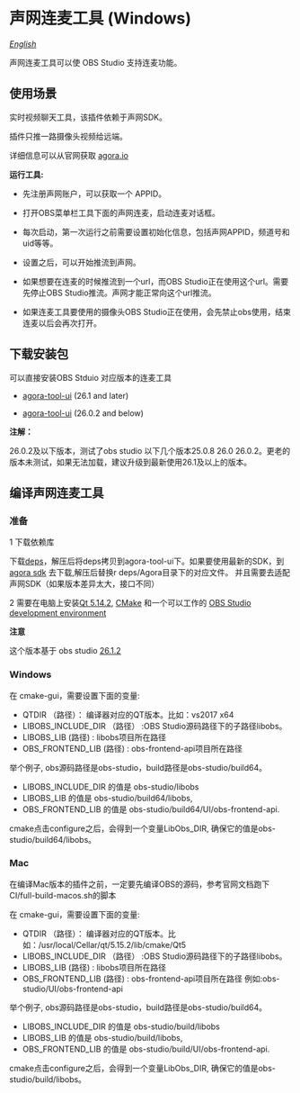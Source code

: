# 声网连麦工具 (Windows)

*[English](README.md)*

声网连麦工具可以使 OBS Studio 支持连麦功能。

## 使用场景

实时视频聊天工具，该插件依赖于声网SDK。

插件只推一路摄像头视频给远端。 

详细信息可以从官网获取 [agora.io](https://www.agora.io/en)

**运行工具:**

* 先注册声网账户，可以获取一个 APPID。

* 打开OBS菜单栏工具下面的声网连麦，启动连麦对话框。

* 每次启动，第一次运行之前需要设置初始化信息，包括声网APPID，频道号和uid等等。

* 设置之后，可以开始推流到声网。

* 如果想要在连麦的时候推流到一个url，而OBS Studio正在使用这个url。需要先停止OBS Studio推流。声网才能正常向这个url推流。

* 如果连麦工具要使用的摄像头OBS Studio正在使用，会先禁止obs使用，结束连麦以后会再次打开。


## 下载安装包

可以直接安装OBS Stduio 对应版本的连麦工具

* [agora-tool-ui](https://github.com/AgoraIO/OBS/releases/download/3.3.0/Agora-Tool-3.0.0-Installer.exe) (26.1 and later)

* [agora-tool-ui](https://github.com/AgoraIO/OBS/releases/download/3.3.0/Agora-Tool-3.0.0-26.0.2-Installer.exe) (26.0.2 and below)

**注解：**

26.0.2及以下版本，测试了obs studio 以下几个版本25.0.8 26.0  26.0.2。更老的版本未测试，如果无法加载，建议升级到最新使用26.1及以上的版本。


## 编译声网连麦工具

### 准备

1 下载依赖库

   下载[deps](https://github.com/AgoraIO/OBS/releases/download/3.3.0/deps.zip)，解压后将deps拷贝到agora-tool-ui下。如果要使用最新的SDK，到[agora sdk](https://docs.agora.io/cn/All/downloads?platform=All%20Platforms) 去下载,解压后替换r deps/Agora目录下的对应文件。 并且需要去适配声网SDK（如果版本差异太大，接口不同）


2 需要在电脑上安装[Qt 5.14.2](https://github.com/sbd021/Basic-Video-Broadcasting/releases/download/5.14.2/Qt5.14.2.zip),
[CMake](https://cmake.org/download/) 和一个可以工作的 [OBS Studio development environment](https://obsproject.com/wiki/install-instructions) 

**注意**

这个版本基于 obs studio [26.1.2](https://github.com/obsproject/obs-studio/tree/26.1.2)

### Windows

在 cmake-gui，需要设置下面的变量:

* QTDIR （路径）： 编译器对应的QT版本。比如：vs2017 x64
* LIBOBS_INCLUDE_DIR （路径） :OBS Studio源码路径下的子路径libobs。
* LIBOBS_LIB (路径) : libobs项目所在路径
* OBS_FRONTEND_LIB (路径) : obs-frontend-api项目所在路径 

举个例子, obs源码路径是obs-studio，build路径是obs-studio/build64。

* LIBOBS\_INCLUDE\_DIR 的值是 obs-studio/libobs
* LIBOBS\_LIB 的值是 obs-studio/build64/libobs, 
* OBS\_FRONTEND\_LIB 的值是 obs-studio/build64/UI/obs-frontend-api. 

cmake点击configure之后，会得到一个变量LibObs_DIR, 确保它的值是obs-studio/build64/libobs。

### Mac
在编译Mac版本的插件之前，一定要先编译OBS的源码，参考官网文档跑下CI/full-build-macos.sh的脚本

在 cmake-gui，需要设置下面的变量:

* QTDIR （路径）： 编译器对应的QT版本。比如：/usr/local/Cellar/qt/5.15.2/lib/cmake/Qt5
* LIBOBS_INCLUDE_DIR （路径） :OBS Studio源码路径下的子路径libobs。
* LIBOBS_LIB (路径) : libobs项目所在路径
* OBS_FRONTEND_LIB (路径) : obs-frontend-api项目所在路径 例如:obs-studio/UI/obs-frontend-api

举个例子, obs源码路径是obs-studio，build路径是obs-studio/build64。

* LIBOBS\_INCLUDE\_DIR 的值是 obs-studio/build/libobs
* LIBOBS\_LIB 的值是 obs-studio/build/libobs, 
* OBS\_FRONTEND\_LIB 的值是 obs-studio/build/UI/obs-frontend-api. 

cmake点击configure之后，会得到一个变量LibObs_DIR, 确保它的值是obs-studio/build/libobs。













